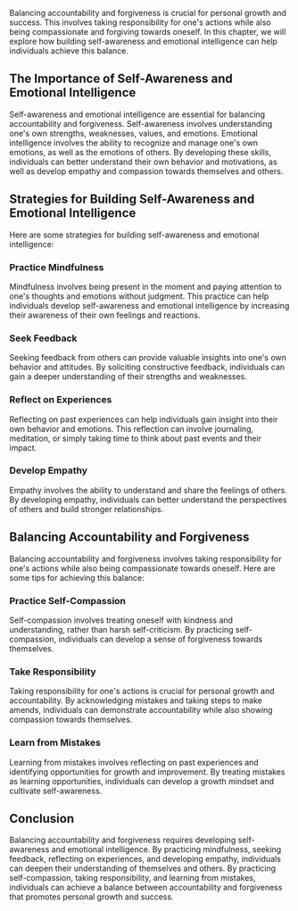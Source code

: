 
Balancing accountability and forgiveness is crucial for personal growth and success. This involves taking responsibility for one's actions while also being compassionate and forgiving towards oneself. In this chapter, we will explore how building self-awareness and emotional intelligence can help individuals achieve this balance.

The Importance of Self-Awareness and Emotional Intelligence
-----------------------------------------------------------

Self-awareness and emotional intelligence are essential for balancing accountability and forgiveness. Self-awareness involves understanding one's own strengths, weaknesses, values, and emotions. Emotional intelligence involves the ability to recognize and manage one's own emotions, as well as the emotions of others. By developing these skills, individuals can better understand their own behavior and motivations, as well as develop empathy and compassion towards themselves and others.

Strategies for Building Self-Awareness and Emotional Intelligence
-----------------------------------------------------------------

Here are some strategies for building self-awareness and emotional intelligence:

### Practice Mindfulness

Mindfulness involves being present in the moment and paying attention to one's thoughts and emotions without judgment. This practice can help individuals develop self-awareness and emotional intelligence by increasing their awareness of their own feelings and reactions.

### Seek Feedback

Seeking feedback from others can provide valuable insights into one's own behavior and attitudes. By soliciting constructive feedback, individuals can gain a deeper understanding of their strengths and weaknesses.

### Reflect on Experiences

Reflecting on past experiences can help individuals gain insight into their own behavior and emotions. This reflection can involve journaling, meditation, or simply taking time to think about past events and their impact.

### Develop Empathy

Empathy involves the ability to understand and share the feelings of others. By developing empathy, individuals can better understand the perspectives of others and build stronger relationships.

Balancing Accountability and Forgiveness
----------------------------------------

Balancing accountability and forgiveness involves taking responsibility for one's actions while also being compassionate towards oneself. Here are some tips for achieving this balance:

### Practice Self-Compassion

Self-compassion involves treating oneself with kindness and understanding, rather than harsh self-criticism. By practicing self-compassion, individuals can develop a sense of forgiveness towards themselves.

### Take Responsibility

Taking responsibility for one's actions is crucial for personal growth and accountability. By acknowledging mistakes and taking steps to make amends, individuals can demonstrate accountability while also showing compassion towards themselves.

### Learn from Mistakes

Learning from mistakes involves reflecting on past experiences and identifying opportunities for growth and improvement. By treating mistakes as learning opportunities, individuals can develop a growth mindset and cultivate self-awareness.

Conclusion
----------

Balancing accountability and forgiveness requires developing self-awareness and emotional intelligence. By practicing mindfulness, seeking feedback, reflecting on experiences, and developing empathy, individuals can deepen their understanding of themselves and others. By practicing self-compassion, taking responsibility, and learning from mistakes, individuals can achieve a balance between accountability and forgiveness that promotes personal growth and success.
